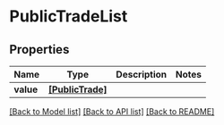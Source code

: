 # PublicTradeList


## Properties
Name | Type | Description | Notes
------------ | ------------- | ------------- | -------------
**value** | [**[PublicTrade]**](PublicTrade.md) |  | 

[[Back to Model list]](../README.md#documentation-for-models) [[Back to API list]](../README.md#documentation-for-api-endpoints) [[Back to README]](../README.md)


